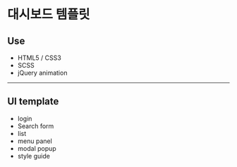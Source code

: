 # 대시보드 템플릿

## Use
- HTML5 / CSS3
- SCSS
- jQuery animation

--- 

## UI template

- login
- Search form
- list
- menu panel
- modal popup
- style guide